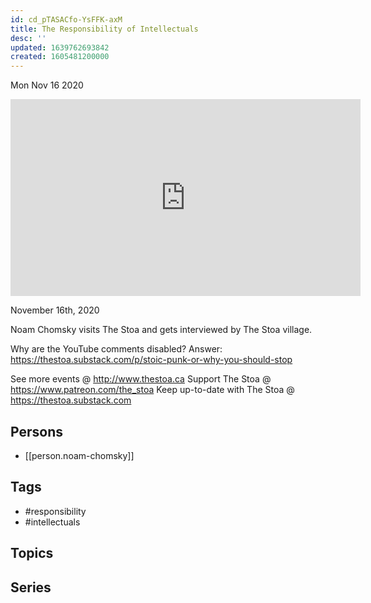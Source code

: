 ```yaml
---
id: cd_pTASACfo-YsFFK-axM
title: The Responsibility of Intellectuals
desc: ''
updated: 1639762693842
created: 1605481200000
---
```





Mon Nov 16 2020

<iframe width="560" height="315" src="https://www.youtube.com/embed/1khNi3hXT0U" title="The Responsibility of Intellectuals w/ Noam Chomsky" frameborder="0" allow="accelerometer; autoplay; clipboard-write; encrypted-media; gyroscope; picture-in-picture" allowfullscreen ></iframe>

November 16th, 2020

Noam Chomsky visits The Stoa and gets interviewed by The Stoa village.

Why are the YouTube comments disabled? Answer: https://thestoa.substack.com/p/stoic-punk-or-why-you-should-stop

See more events @ http://www.thestoa.ca
Support The Stoa @ https://www.patreon.com/the_stoa
Keep up-to-date with The Stoa @ https://thestoa.substack.com

## Persons

- [[person.noam-chomsky]]

## Tags

- #responsibility
- #intellectuals

## Topics



## Series



